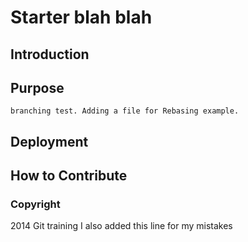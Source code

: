 # Starter blah blah

## Introduction

## Purpose
    branching test. Adding a file for Rebasing example.
## Deployment

## How to Contribute

### Copyright

2014 Git training
I also added this line for my mistakes

